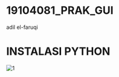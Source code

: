 # 19104081_PRAK_GUI

adil el-faruqi


# INSTALASI PYTHON 

![1](https://user-images.githubusercontent.com/72428662/114963677-77144700-9e97-11eb-8796-18bf21b530ea.PNG)




